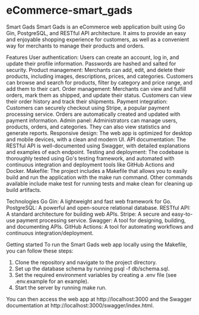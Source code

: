 # eCommerce-smart_gads
Smart Gads
Smart Gads is an eCommerce web application built using Go Gin, PostgreSQL, and RESTful API architecture. It aims to provide an easy and enjoyable shopping experience for customers, as well as a convenient way for merchants to manage their products and orders.

Features
User authentication: Users can create an account, log in, and update their profile information. Passwords are hashed and salted for security.
Product management: Merchants can add, edit, and delete their products, including images, descriptions, prices, and categories. Customers can browse and search for products, filter by category and price range, and add them to their cart.
Order management: Merchants can view and fulfill orders, mark them as shipped, and update their status. Customers can view their order history and track their shipments.
Payment integration: Customers can securely checkout using Stripe, a popular payment processing service. Orders are automatically created and updated with payment information.
Admin panel: Administrators can manage users, products, orders, and categories. They can also view statistics and generate reports.
Responsive design: The web app is optimized for desktop and mobile devices, with a clean and modern UI.
API documentation: The RESTful API is well-documented using Swagger, with detailed explanations and examples of each endpoint.
Testing and deployment: The codebase is thoroughly tested using Go's testing framework, and automated with continuous integration and deployment tools like GitHub Actions and Docker.
Makefile: The project includes a Makefile that allows you to easily build and run the application with the make run command. Other commands available include make test for running tests and make clean for cleaning up build artifacts.


Technologies
Go Gin: A lightweight and fast web framework for Go.
PostgreSQL: A powerful and open-source relational database.
RESTful API: A standard architecture for building web APIs.
Stripe: A secure and easy-to-use payment processing service.
Swagger: A tool for designing, building, and documenting APIs.
GitHub Actions: A tool for automating workflows and continuous integration/deployment.


Getting started
To run the Smart Gads web app locally using the Makefile, you can follow these steps:

1. Clone the repository and navigate to the project directory.
2. Set up the database schema by running psql -f db/schema.sql.
3. Set the required environment variables by creating a .env file (see .env.example for an example).
4. Start the server by running make run.

You can then access the web app at http://localhost:3000 and the Swagger documentation at http://localhost:3000/swagger/index.html.
